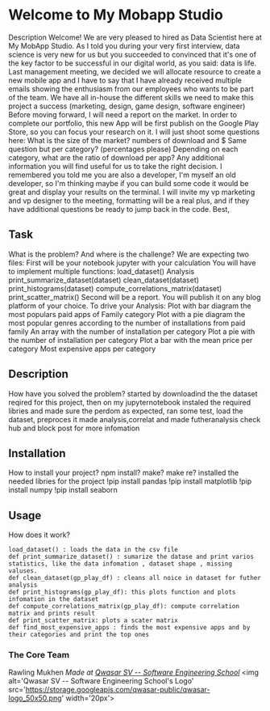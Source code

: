 # Welcome to My Mobapp Studio
Description 
Welcome!
We are very pleased to hired as  Data Scientist here at My MobApp Studio. As I told you during your very first interview, data science is very new for us but you succeeded to convinced that it's one of the key factor to be successful in our digital world, as you said: data is life.
Last management meeting, we decided we will allocate resource to create a new mobile app and I have to say that I have already received multiple emails showing the enthusiasm from our employees who wants to be part of the team.
We have all in-house the different skills we need to make this project a success (marketing, design, game design, software engineer)
Before moving forward, I will need a report on the market. In order to complete our portfolio, this new App will be first publish on the Google Play Store, so you can focus your research on it.
I will just shoot some questions here:
What is the size of the market? numbers of download and $
Same question but per category? (percentages please)
Depending on each category, what are the ratio of download per app?
Any additional information you will find useful for us to take the right decision.
I remembered you told me you are also a developer, I'm myself an old developer, so I'm thinking maybe if you can build some code it would be great and display your results on the terminal.
I will invite my vp marketing and vp designer to the meeting, formatting will be a real plus, and if they have additional questions be ready to jump back in the code.
Best,  
## Task
What is the problem? And where is the challenge?
We are expecting two files:
First will be your notebook jupyter with your calculation You will have to implement multiple functions:
load_dataset()
Analysis
print_summarize_dataset(dataset)
clean_dataset(dataset)
print_histograms(dataset)
compute_correlations_matrix(dataset)
print_scatter_matrix()
Second will be a report. You will publish it on any blog platform of your choice.
To drive your Analysis:
Plot with bar diagram the most populars paid apps of Family category
Plot with a pie diagram the most popular genres according to the number of installations from paid family
An array with the number of installation per category
Plot a pie with the number of installation per category
Plot a bar with the mean price per category
Most expensive apps per category
## Description
How have you solved the problem?
started by downloadind the the dataset reqired for this project, then on my jupyternotebook
instaled the required libries and made sure the perdom as expected, ran some test, load the dataset, preproces it made analysis,correlat and made futheranalysis 
check hub and block post for more infomation
## Installation
How to install your project? npm install? make? make re?
installed the needed libries for the project 
!pip install pandas
!pip install matplotlib
!pip install numpy
!pip install seaborn 
## Usage
How does it work?
```
load_dataset() : loads the data in the csv file
def print_summarize_dataset() : sumarize the datase and print varios statistics, like the data infomation , dataset shape , missing valuses.
def clean_dataset(gp_play_df) : cleans all noice in dataset for futher analysis
def print_histograms(gp_play_df): this plots function and plots infomation in the dataset
def compute_correlations_matrix(gp_play_df): compute correlation matrix and prints result
def print_scatter_matrix: plots a scater matrix
def find_most_expensive_apps : finds the most expensive apps and by their categories and print the top ones

```

### The Core Team
Rawling Mukhen
<span><i>Made at <a href='https://qwasar.io'>Qwasar SV -- Software Engineering School</a></i></span>
<span><img alt='Qwasar SV -- Software Engineering School's Logo' src='https://storage.googleapis.com/qwasar-public/qwasar-logo_50x50.png' width='20px'></span>
